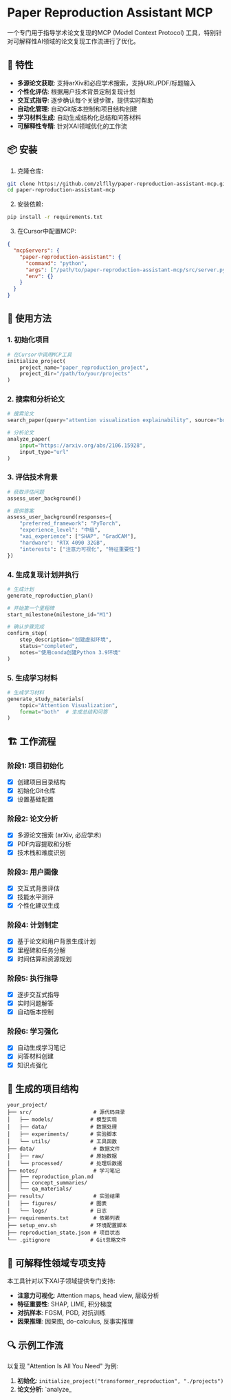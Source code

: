 # Paper Reproduction Assistant MCP

一个专门用于指导学术论文复现的MCP (Model Context Protocol) 工具，特别针对可解释性AI领域的论文复现工作流进行了优化。

## 🚀 特性

- **多源论文获取**: 支持arXiv和必应学术搜索，支持URL/PDF/标题输入
- **个性化评估**: 根据用户技术背景定制复现计划
- **交互式指导**: 逐步确认每个关键步骤，提供实时帮助
- **自动化管理**: 自动Git版本控制和项目结构创建
- **学习材料生成**: 自动生成结构化总结和问答材料
- **可解释性专精**: 针对XAI领域优化的工作流

## 📦 安装

1. 克隆仓库:
```bash
git clone https://github.com/zlflly/paper-reproduction-assistant-mcp.git
cd paper-reproduction-assistant-mcp
```

2. 安装依赖:
```bash
pip install -r requirements.txt
```

3. 在Cursor中配置MCP:
```json
{
  "mcpServers": {
    "paper-reproduction-assistant": {
      "command": "python",
      "args": ["/path/to/paper-reproduction-assistant-mcp/src/server.py"],
      "env": {}
    }
  }
}
```

## 🔧 使用方法

### 1. 初始化项目
```python
# 在Cursor中调用MCP工具
initialize_project(
    project_name="paper_reproduction_project", 
    project_dir="/path/to/your/projects"
)
```

### 2. 搜索和分析论文
```python
# 搜索论文
search_paper(query="attention visualization explainability", source="both")

# 分析论文
analyze_paper(
    input="https://arxiv.org/abs/2106.15928", 
    input_type="url"
)
```

### 3. 评估技术背景
```python
# 获取评估问题
assess_user_background()

# 提供答案
assess_user_background(responses={
    "preferred_framework": "PyTorch",
    "experience_level": "中级",
    "xai_experience": ["SHAP", "GradCAM"],
    "hardware": "RTX 4090 32GB",
    "interests": ["注意力可视化", "特征重要性"]
})
```

### 4. 生成复现计划并执行
```python
# 生成计划
generate_reproduction_plan()

# 开始第一个里程碑
start_milestone(milestone_id="M1")

# 确认步骤完成
confirm_step(
    step_description="创建虚拟环境", 
    status="completed",
    notes="使用conda创建Python 3.9环境"
)
```

### 5. 生成学习材料
```python
# 生成学习材料
generate_study_materials(
    topic="Attention Visualization",
    format="both"  # 生成总结和问答
)
```

## 🏗️ 工作流程

### 阶段1: 项目初始化
- [x] 创建项目目录结构
- [x] 初始化Git仓库
- [x] 设置基础配置

### 阶段2: 论文分析
- [x] 多源论文搜索 (arXiv, 必应学术)
- [x] PDF内容提取和分析
- [x] 技术栈和难度识别

### 阶段3: 用户画像
- [x] 交互式背景评估
- [x] 技能水平测评
- [x] 个性化建议生成

### 阶段4: 计划制定
- [x] 基于论文和用户背景生成计划
- [x] 里程碑和任务分解
- [x] 时间估算和资源规划

### 阶段5: 执行指导
- [x] 逐步交互式指导
- [x] 实时问题解答
- [x] 自动版本控制

### 阶段6: 学习强化
- [x] 自动生成学习笔记
- [x] 问答材料创建
- [x] 知识点强化

## 📁 生成的项目结构

```
your_project/
├── src/                    # 源代码目录
│   ├── models/            # 模型实现
│   ├── data/              # 数据处理
│   ├── experiments/       # 实验脚本
│   └── utils/             # 工具函数
├── data/                   # 数据文件
│   ├── raw/               # 原始数据
│   └── processed/         # 处理后数据
├── notes/                  # 学习笔记
│   ├── reproduction_plan.md
│   ├── concept_summaries/
│   └── qa_materials/
├── results/                # 实验结果
│   ├── figures/           # 图表
│   └── logs/              # 日志
├── requirements.txt        # 依赖列表
├── setup_env.sh           # 环境配置脚本
├── reproduction_state.json # 项目状态
└── .gitignore             # Git忽略文件
```

## 🎯 可解释性领域专项支持

本工具针对以下XAI子领域提供专门支持:

- **注意力可视化**: Attention maps, head view, 层级分析
- **特征重要性**: SHAP, LIME, 积分梯度
- **对抗样本**: FGSM, PGD, 对抗训练
- **因果推理**: 因果图, do-calculus, 反事实推理

## 🔍 示例工作流

以复现 "Attention Is All You Need" 为例:

1. **初始化**: `initialize_project("transformer_reproduction", "./projects")`
2. **论文分析**: `analyze_
